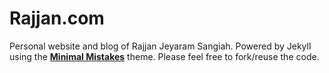 # Rajjan.com

Personal website and blog of Rajjan Jeyaram Sangiah. Powered by Jekyll using the **[Minimal Mistakes](http://mmistakes.github.io/minimal-mistakes)** theme. Please feel free to fork/reuse the code.
